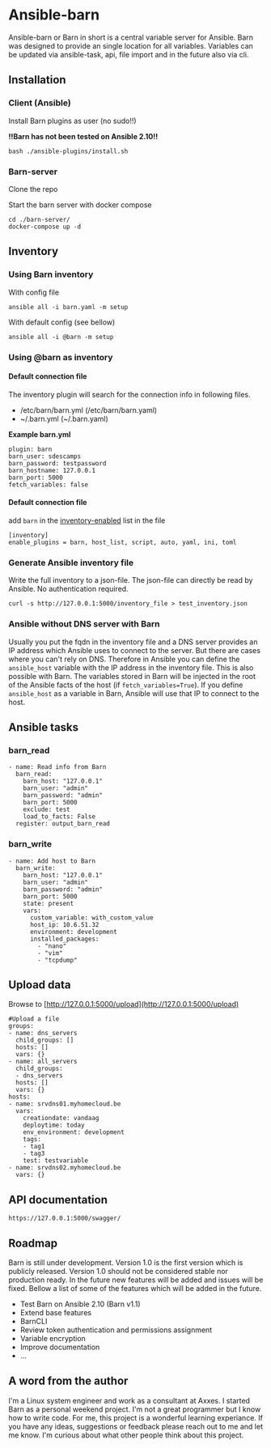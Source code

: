 # Ansible-barn
Ansible-barn or Barn in short is a central variable server for Ansible. Barn was designed to provide an single location for all variables. Variables can be updated via ansible-task, api, file import and in the future also via cli. 

## Installation

### Client (Ansible)

Install Barn plugins as user (no sudo!!)

**!!Barn has not been tested on Ansible 2.10!!**

    bash ./ansible-plugins/install.sh

### Barn-server

Clone the repo

Start the barn server with docker compose

    cd ./barn-server/
    docker-compose up -d

## Inventory

### Using Barn inventory

With config file

    ansible all -i barn.yaml -m setup

With default config (see bellow)

    ansible all -i @barn -m setup

### Using @barn as inventory

#### Default connection file

The inventory plugin will search for the connection info in following files. 

* /etc/barn/barn.yml (/etc/barn/barn.yaml)
* ~/.barn.yml (~/.barn.yaml)

**Example barn.yml**

    plugin: barn
    barn_user: sdescamps
    barn_password: testpassword
    barn_hostname: 127.0.0.1
    barn_port: 5000
    fetch_variables: false

#### Default connection file

add `barn` in the [inventory-enabled](https://docs.ansible.com/ansible/latest/reference_appendices/config.html#inventory-enabled) list in the file 

    [inventory]
    enable_plugins = barn, host_list, script, auto, yaml, ini, toml

### Generate Ansible inventory file

Write the full inventory to a json-file. The json-file can directly be read by Ansible. No authentication required. 

    curl -s http://127.0.0.1:5000/inventory_file > test_inventory.json

### Ansible without DNS server with Barn

Usually you put the fqdn in the inventory file and a DNS server provides an IP address which Ansible uses to connect to the server. But there are cases where you can't rely on DNS. Therefore in Ansible you can define the `ansible_host` variable with the IP address in the inventory file. This is also possible with Barn. The variables stored in Barn will be injected in the root of the Ansible facts of the host (if `fetch_variables=True`). If you define `ansible_host` as a variable in Barn, Ansible will use that IP to connect to the host. 

## Ansible tasks

### barn_read

    - name: Read info from Barn
      barn_read:
        barn_host: "127.0.0.1"
        barn_user: "admin"
        barn_password: "admin"
        barn_port: 5000
        exclude: test
        load_to_facts: False
      register: output_barn_read

### barn_write

    - name: Add host to Barn
      barn_write:
        barn_host: "127.0.0.1"
        barn_user: "admin"
        barn_password: "admin"
        barn_port: 5000
        state: present
        vars: 
          custom_variable: with_custom_value
          host_ip: 10.6.51.32
          environment: development
          installed_packages:
            - "nano"
            - "vim"
            - "tcpdump"

## Upload data

Browse to [http://127.0.0.1:5000/upload](http://127.0.0.1:5000/upload)

    #Upload a file
    groups:
    - name: dns_servers
      child_groups: []
      hosts: []
      vars: {}
    - name: all_servers
      child_groups:
      - dns_servers
      hosts: []
      vars: {}
    hosts:
    - name: srvdns01.myhomecloud.be
      vars:
        creationdate: vandaag
        deploytime: today
        env_environment: development
        tags:
        - tag1
        - tag3
        test: testvariable
    - name: srvdns02.myhomecloud.be
      vars: {}

## API documentation

    https://127.0.0.1:5000/swagger/


## Roadmap

Barn is still under development. Version 1.0 is the first version which is publicly released. Version 1.0 should not be considered stable nor production ready. In the future new features will be added and issues will be fixed. Bellow a list of some of the features which will be added in the future. 

* Test Barn on Ansible 2.10 (Barn v1.1)
* Extend base features 
* BarnCLI
* Review token authentication and permissions assignment
* Variable encryption
* Improve documentation
* ...


## A word from the author

I'm a Linux system engineer and work as a consultant at Axxes. I started Barn as a personal weekend project. I'm not a great programmer but I know how to write code. For me, this project is a wonderful learning experiance. If you have any ideas, suggestions or feedback please reach out to me and let me know. I'm curious about what other people think about this project. 

